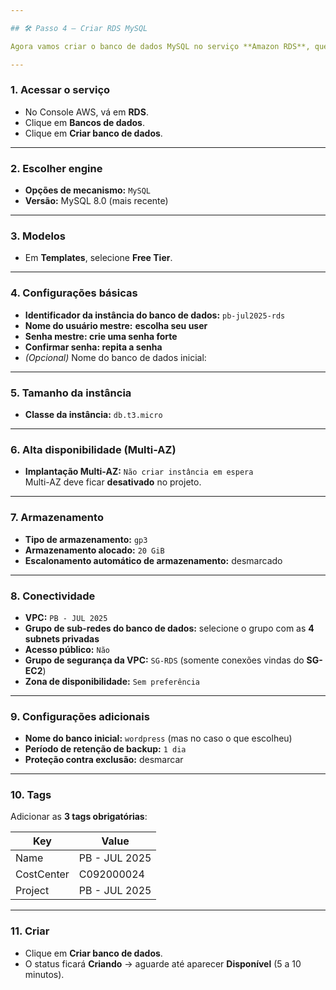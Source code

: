 ```yaml
---

## 🛠️ Passo 4 — Criar RDS MySQL

Agora vamos criar o banco de dados MySQL no serviço **Amazon RDS**, que será utilizado pelo WordPress.

---
```


### 1. Acessar o serviço
- No Console AWS, vá em **RDS**.  
- Clique em **Bancos de dados**.  
- Clique em **Criar banco de dados**.  

---

### 2. Escolher engine
- **Opções de mecanismo:** `MySQL`  
- **Versão:** MySQL 8.0 (mais recente)  

---

### 3. Modelos
- Em **Templates**, selecione **Free Tier**.  

---

### 4. Configurações básicas
- **Identificador da instância do banco de dados:** `pb-jul2025-rds`  
- **Nome do usuário mestre:** **escolha seu user**  
- **Senha mestre: crie uma senha forte**  
- **Confirmar senha: repita a senha**  
- *(Opcional)* Nome do banco de dados inicial:  

---

### 5. Tamanho da instância
- **Classe da instância:** `db.t3.micro` 

---

### 6. Alta disponibilidade (Multi-AZ)
- **Implantação Multi-AZ:** `Não criar instância em espera`  
 Multi-AZ deve ficar **desativado** no projeto.  

---

### 7. Armazenamento
- **Tipo de armazenamento:** `gp3`  
- **Armazenamento alocado:** `20 GiB`  
- **Escalonamento automático de armazenamento:** desmarcado  

---

### 8. Conectividade
- **VPC:** `PB - JUL 2025`  
- **Grupo de sub-redes do banco de dados:** selecione o grupo com as **4 subnets privadas**  
- **Acesso público:** `Não`  
- **Grupo de segurança da VPC:** `SG-RDS` (somente conexões vindas do **SG-EC2**)  
- **Zona de disponibilidade:** `Sem preferência`  

---

### 9. Configurações adicionais
- **Nome do banco inicial:** `wordpress` (mas no caso o que escolheu)  
- **Período de retenção de backup:** `1 dia`  
- **Proteção contra exclusão:** desmarcar  

---

### 10. Tags
Adicionar as **3 tags obrigatórias**:  

| Key        | Value         |
|------------|---------------|
| Name       | PB - JUL 2025 |
| CostCenter | C092000024    |
| Project    | PB - JUL 2025 |

---

### 11. Criar
- Clique em **Criar banco de dados**.  
- O status ficará **Criando** → aguarde até aparecer **Disponível** (5 a 10 minutos).  
